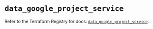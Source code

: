 # `data_google_project_service`

Refer to the Terraform Registry for docs: [`data_google_project_service`](https://registry.terraform.io/providers/hashicorp/google/6.40.0/docs/data-sources/project_service).

